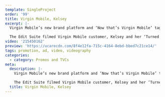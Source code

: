 ```yaml
---
template: SingleProject
order: '99'
title: Virgin Mobile, Kelsey
excerpt: |-
  Virgin Mobile’s new brand platform and ‘Now that’s Virgin Mobile’ tagline. The campaign takes the stories of five real Virgin Mobile customers, who deliver ‘turned up testimonials’ about why they choose Virgin Mobile.

  The Edit Suite filmed Virgin Mobile customer, Kelsey and her ‘Turned Up’ Testimonial as a zombie! “We’re famous for doing things a little differently… and this campaign really demonstrates ‘why Virgin Mobile’ to consumers in a way that only we can,” says Philippa Durant, director of brand and communications at Virgin Mobile Australia.
video: '215450162'
preview: 'https://ucarecdn.com/8f4e12fa-715c-4164-8ebd-bbed7c21ce14/'
tags: promotion, ad, video, videography
categories:
  - category: Promos and TVCs
meta:
  description: |-
    Virgin Mobile’s new brand platform and ‘Now that’s Virgin Mobile’ tagline. The campaign takes the stories of five real Virgin Mobile customers, who deliver ‘turned up testimonials’ about why they choose Virgin Mobile.

    The Edit Suite filmed Virgin Mobile customer, Kelsey and her ‘Turned Up’ Testimonial as a zombie! “We’re famous for doing things a little differently… and this campaign really demonstrates ‘why Virgin Mobile’ to consumers in a way that only we can,” says Philippa Durant, director of brand and communications at Virgin Mobile Australia.
  title: Virgin Mobile, Kelsey
---
```

